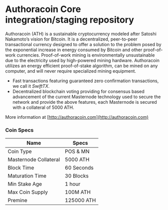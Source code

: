 Authoracoin Core integration/staging repository
=================================================

Authoracoin (ATH) is a sustainable cryptocurrency modeled after Satoshi Nakamoto’s vision for Bitcoin. It is a decentralized, peer-to-peer transactional currency designed to offer a solution to the problem posed by the exponential increase in energy consumed by Bitcoin and other proof-of-work currencies. Proof-of-work mining is environmentally unsustainable due to the electricity used by high-powered mining hardware. Authoracoin utilizes an energy efficient proof-of-stake algorithm, can be mined on any computer, and will never require specialized mining equipment.

- Fast transactions featuring guaranteed zero confirmation transactions, we call it _SwiftTX_.
- Decentralized blockchain voting providing for consensus based advancement of the current Masternode
  technology used to secure the network and provide the above features, each Masternode is secured
  with a collateral of 5000 ATH.

More information at [http://authoracoin.com](http://authoracoin.com)

### Coin Specs
| **Name** | **Specs**  |
|------------------|------------------|
| Coin Type                   | POS & MN      |
| Masternode Collateral       | 5000 ATH      |
| Block Time                  | 60 Seconds    |
| Maturation Time             | 30 Blocks     |
| Min Stake Age               | 1 hour        |
| Max Coin Supply             | 100M ATH      |
| Premine                     | 125000  ATH   |

